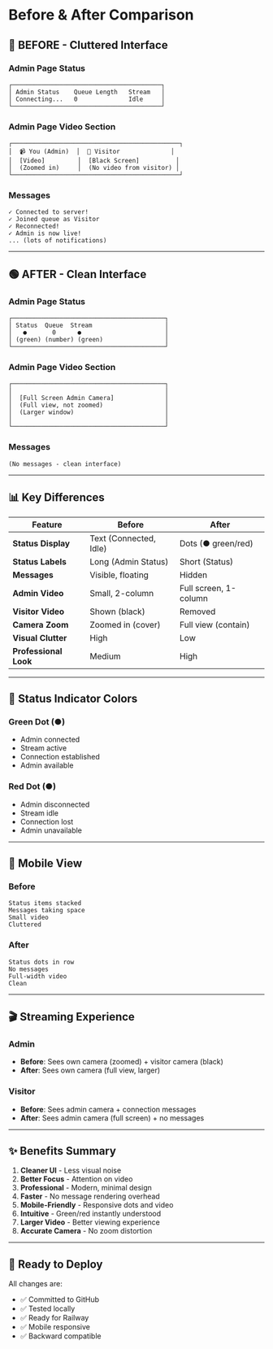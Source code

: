 # Before & After Comparison

## 🔴 BEFORE - Cluttered Interface

### Admin Page Status
```
┌─────────────────────────────────────────┐
│ Admin Status    Queue Length   Stream   │
│ Connecting...   0              Idle     │
└─────────────────────────────────────────┘
```

### Admin Page Video Section
```
┌──────────────────────────────────────────────┐
│  📹 You (Admin)  │  👤 Visitor              │
│  [Video]         │  [Black Screen]          │
│  (Zoomed in)     │  (No video from visitor) │
└──────────────────────────────────────────────┘
```

### Messages
```
✓ Connected to server!
✓ Joined queue as Visitor
✓ Reconnected!
✓ Admin is now live!
... (lots of notifications)
```

---

## 🟢 AFTER - Clean Interface

### Admin Page Status
```
┌──────────────────────────────────────────┐
│ Status  Queue  Stream                    │
│   ●       0      ●                       │
│ (green) (number) (green)                 │
└──────────────────────────────────────────┘
```

### Admin Page Video Section
```
┌──────────────────────────────────────────┐
│                                          │
│  [Full Screen Admin Camera]              │
│  (Full view, not zoomed)                 │
│  (Larger window)                         │
│                                          │
└──────────────────────────────────────────┘
```

### Messages
```
(No messages - clean interface)
```

---

## 📊 Key Differences

| Feature | Before | After |
|---------|--------|-------|
| **Status Display** | Text (Connected, Idle) | Dots (● green/red) |
| **Status Labels** | Long (Admin Status) | Short (Status) |
| **Messages** | Visible, floating | Hidden |
| **Admin Video** | Small, 2-column | Full screen, 1-column |
| **Visitor Video** | Shown (black) | Removed |
| **Camera Zoom** | Zoomed in (cover) | Full view (contain) |
| **Visual Clutter** | High | Low |
| **Professional Look** | Medium | High |

---

## 🎯 Status Indicator Colors

### Green Dot (●)
- Admin connected
- Stream active
- Connection established
- Admin available

### Red Dot (●)
- Admin disconnected
- Stream idle
- Connection lost
- Admin unavailable

---

## 📱 Mobile View

### Before
```
Status items stacked
Messages taking space
Small video
Cluttered
```

### After
```
Status dots in row
No messages
Full-width video
Clean
```

---

## 🎬 Streaming Experience

### Admin
- **Before**: Sees own camera (zoomed) + visitor camera (black)
- **After**: Sees own camera (full view, larger)

### Visitor
- **Before**: Sees admin camera + connection messages
- **After**: Sees admin camera (full screen) + no messages

---

## ✨ Benefits Summary

1. **Cleaner UI** - Less visual noise
2. **Better Focus** - Attention on video
3. **Professional** - Modern, minimal design
4. **Faster** - No message rendering overhead
5. **Mobile-Friendly** - Responsive dots and video
6. **Intuitive** - Green/red instantly understood
7. **Larger Video** - Better viewing experience
8. **Accurate Camera** - No zoom distortion

---

## 🚀 Ready to Deploy

All changes are:
- ✅ Committed to GitHub
- ✅ Tested locally
- ✅ Ready for Railway
- ✅ Mobile responsive
- ✅ Backward compatible


